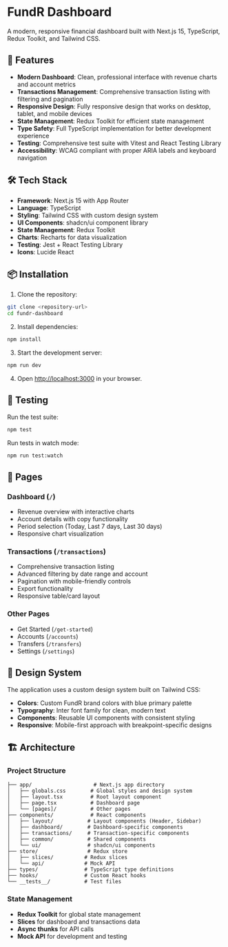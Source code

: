 # FundR Dashboard

A modern, responsive financial dashboard built with Next.js 15, TypeScript, Redux Toolkit, and Tailwind CSS.

## 🚀 Features

-  **Modern Dashboard**: Clean, professional interface with revenue charts and account metrics
-  **Transactions Management**: Comprehensive transaction listing with filtering and pagination
-  **Responsive Design**: Fully responsive design that works on desktop, tablet, and mobile devices
-  **State Management**: Redux Toolkit for efficient state management
-  **Type Safety**: Full TypeScript implementation for better development experience
-  **Testing**: Comprehensive test suite with Vitest and React Testing Library
-  **Accessibility**: WCAG compliant with proper ARIA labels and keyboard navigation

## 🛠️ Tech Stack

-  **Framework**: Next.js 15 with App Router
-  **Language**: TypeScript
-  **Styling**: Tailwind CSS with custom design system
-  **UI Components**: shadcn/ui component library
-  **State Management**: Redux Toolkit
-  **Charts**: Recharts for data visualization
-  **Testing**: Jest + React Testing Library
-  **Icons**: Lucide React

## 📦 Installation

1. Clone the repository:

```bash
git clone <repository-url>
cd fundr-dashboard
```

2. Install dependencies:

```bash
npm install
```

3. Start the development server:

```bash
npm run dev
```

4. Open [http://localhost:3000](http://localhost:3000) in your browser.

## 🧪 Testing

Run the test suite:

```bash
npm test
```

Run tests in watch mode:

```bash
npm run test:watch
```

## 📱 Pages

### Dashboard (`/`)

-  Revenue overview with interactive charts
-  Account details with copy functionality
-  Period selection (Today, Last 7 days, Last 30 days)
-  Responsive chart visualization

### Transactions (`/transactions`)

-  Comprehensive transaction listing
-  Advanced filtering by date range and account
-  Pagination with mobile-friendly controls
-  Export functionality
-  Responsive table/card layout

### Other Pages

-  Get Started (`/get-started`)
-  Accounts (`/accounts`)
-  Transfers (`/transfers`)
-  Settings (`/settings`)

## 🎨 Design System

The application uses a custom design system built on Tailwind CSS:

-  **Colors**: Custom FundR brand colors with blue primary palette
-  **Typography**: Inter font family for clean, modern text
-  **Components**: Reusable UI components with consistent styling
-  **Responsive**: Mobile-first approach with breakpoint-specific designs

## 🏗️ Architecture

### Project Structure

```
├── app/                    # Next.js app directory
│   ├── globals.css        # Global styles and design system
│   ├── layout.tsx         # Root layout component
│   ├── page.tsx           # Dashboard page
│   └── [pages]/           # Other pages
├── components/            # React components
│   ├── layout/           # Layout components (Header, Sidebar)
│   ├── dashboard/        # Dashboard-specific components
│   ├── transactions/     # Transaction-specific components
│   ├── common/           # Shared components
│   └── ui/               # shadcn/ui components
├── store/                # Redux store
│   ├── slices/          # Redux slices
│   └── api/             # Mock API
├── types/               # TypeScript type definitions
├── hooks/               # Custom React hooks
└── __tests__/           # Test files
```

### State Management

-  **Redux Toolkit** for global state management
-  **Slices** for dashboard and transactions data
-  **Async thunks** for API calls
-  **Mock API** for development and testing
